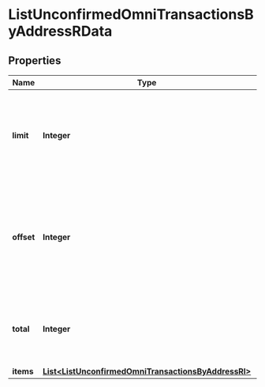 

# ListUnconfirmedOmniTransactionsByAddressRData


## Properties

| Name | Type | Description | Notes |
|------------ | ------------- | ------------- | -------------|
|**limit** | **Integer** | Defines how many items should be returned in the response per page basis. |  |
|**offset** | **Integer** | The starting index of the response items, i.e. where the response should start listing the returned items. |  |
|**total** | **Integer** | Defines the total number of items returned in the response. |  |
|**items** | [**List&lt;ListUnconfirmedOmniTransactionsByAddressRI&gt;**](ListUnconfirmedOmniTransactionsByAddressRI.md) |  |  |



